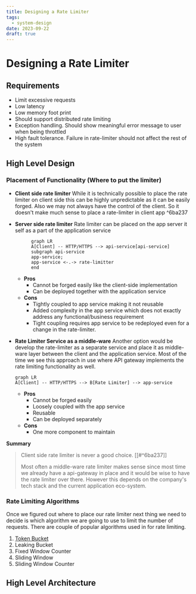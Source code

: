 ```yaml
---
title: Designing a Rate Limiter
tags:
  - system-design
date: 2023-09-22
draft: true
---
```


# Designing a Rate Limiter

## Requirements

- Limit excessive requests
- Low latency
- Low memory foot print
- Should support distributed rate limiting
- Exception handling. Should show meaningful error message to user when being throttled
- High fault tolerance. Failure in rate-limiter should not affect the rest of the system

## High Level Design

### Placement of Functionality (Where to put the limiter)
- **Client side rate limiter**
  While it is technically possible to place the rate limiter on client side this can be highly unpredictable as it can be easily forged. Also we may not always have the control of the client. So it doesn't make much sense to place a rate-limiter in client app ^6ba237
- **Server side rate limiter**
  Rate limiter can be placed on the app server it self as a part of the application service
    ```mermaid
          graph LR
          A[Client] -- HTTP/HTTPS --> api-service[api-service]
          subgraph api-service
          app-service; 
          app-service <-.-> rate-limitter
          end
    ```
    - **Pros**
        - Cannot be forged easily like the client-side implementation
        - Can be deployed together with the application service
    - **Cons**
        - Tightly coupled to app service making it not reusable
        - Added complexity in the app service which does not exactly address any functional/business requirement
        - Tight coupling requires app service to be redeployed even for a change in the rate-limiter.
- **Rate Limiter Service as a middle-ware**
  Another option would be develop the rate-limiter as a separate service and place it as middle-ware layer between the client and the application service. Most of the time we see this approach in use where API gateway implements the rate limiting functionality as well.
  
  ```mermaid
  graph LR
  A[Client] -- HTTP/HTTPS --> B[Rate Limiter] --> app-service
  ```
  - **Pros**
      - Cannot be forged easily
      - Loosely coupled with the app service
      - Reusable
      - Can be deployed separately
  - **Cons**
      - One more component to maintain

**Summary**

> Client side rate limiter is never a good choice. [[#^6ba237]]
> 
> Most often a middle-ware rate limiter makes sense since most time we already have a api-gateway in place and it would be wise to have the rate limiter over there. However this depends on the company's tech stack and the current application eco-system.

### Rate Limiting Algorithms

Once we figured out where to place our rate limiter next thing we need to decide is which algorithm we are going to use to limit the number of requests. There are couple of popular algorithms used in for rate limiting.

1. [Token Bucket](token-bucket)
2. Leaking Bucket
3. Fixed Window Counter
4. Sliding Window
5. Sliding Window Counter

## High Level Architecture

